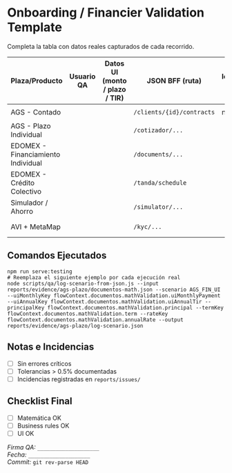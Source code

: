 # Onboarding / Financier Validation Template

Completa la tabla con datos reales capturados de cada recorrido.

| Plaza/Producto | Usuario QA | Datos UI (monto / plazo / TIR) | JSON BFF (ruta) | logScenario Δ% | Guard chequeado | Evidencia |
| -------------- | ---------- | ------------------------------ | --------------- | -------------- | --------------- | --------- |
| AGS - Contado | | | `/clients/{id}/contracts` | n/a | `FlowContext.documentos.mathValidation === null` | `reports/evidence/ags-contado/` |
| AGS - Plazo Individual | | | `/cotizador/...` | | `documentos.mathValidation` capturado antes de contratos | `reports/evidence/ags-plazo/` |
| EDOMEX - Financiamiento Individual | | | `/documents/...` | | Documentos extra (RFC, concesión, carta aval) listados | `reports/evidence/edomex-individual/` |
| EDOMEX - Crédito Colectivo | | | `/tanda/schedule` | | `TandaValidGuard` bloquea sin cronograma | `reports/evidence/edomex-tanda/` |
| Simulador / Ahorro | | | `/simulator/...` | | Helper de ahorro validado | `reports/evidence/simulador/` |
| AVI + MetaMap | | | `/kyc/...` | | `FlowContext['avi']` con score y decisión | `reports/evidence/avi-kyc/` |

## Comandos Ejecutados

```
npm run serve:testing
# Reemplaza el siguiente ejemplo por cada ejecución real
node scripts/qa/log-scenario-from-json.js --input reports/evidence/ags-plazo/documentos-math.json --scenario AGS_FIN_UI --uiMonthlyKey flowContext.documentos.mathValidation.uiMonthlyPayment --uiAnnualKey flowContext.documentos.mathValidation.uiAnnualTir --principalKey flowContext.documentos.mathValidation.principal --termKey flowContext.documentos.mathValidation.term --rateKey flowContext.documentos.mathValidation.annualRate --output reports/evidence/ags-plazo/log-scenario.json
```

## Notas e Incidencias

- [ ] Sin errores críticos
- [ ] Tolerancias > 0.5% documentadas
- [ ] Incidencias registradas en `reports/issues/`

## Checklist Final

- [ ] Matemática OK
- [ ] Business rules OK
- [ ] UI OK

_Firma QA:_ `____________________`  
_Fecha:_ `____________________`  
_Commit:_ `git rev-parse HEAD`
